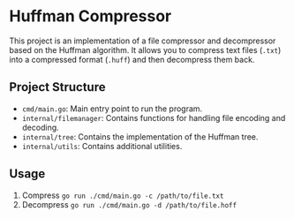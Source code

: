 # Huffman Compressor

This project is an implementation of a file compressor and decompressor based on the Huffman algorithm. It allows you to compress text files (`.txt`) into a compressed format (`.huff`) and then decompress them back.

## Project Structure

- `cmd/main.go`: Main entry point to run the program.
- `internal/filemanager`: Contains functions for handling file encoding and decoding.
- `internal/tree`: Contains the implementation of the Huffman tree.
- `internal/utils`: Contains additional utilities.

## Usage

1) Compress
   `go run ./cmd/main.go -c /path/to/file.txt`
2) Decompress
   `go run ./cmd/main.go -d /path/to/file.hoff`
